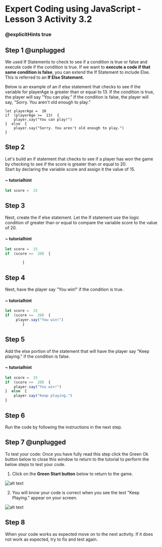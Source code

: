 # Expert Coding using JavaScript - Lesson 3 Activity 3.2
### @explicitHints true

## Step 1 @unplugged

We used If Statements to check to see if a condition is true or false and execute code if the condition is true.  If we want to **execute a code if that same condition is false**, you can extend the If Statement to include Else.  This is referred to an **If Else Statement.** 

Below is an example of an if else statement that checks to see if the variable for playerAge is greater than or equal to 13.  If the condition is true, the player will say "You can play." If the condition is false, the player will say, "Sorry. You aren't old enough to play."

    let playerAge =  10
    if  (playerAge >=  13)  {
	    player.say("You can play!")
	}  else  {
		player.say("Sorry. You aren't old enough to play.")
	}

## Step 2

Let's build an if statement that checks to see if a player has won the game by checking to see if the score is greater than or equal to 20.  
Start by declaring the variable score and assign it the value of 15.  

#### ~ tutorialhint

```javascript
let score =  15

```

## Step 3

Next, create the if else statement.  Let the If statement use the logic condition of greater than or equal to compare the variable score to the value of 20.  
#### ~ tutorialhint

```javascript
let score =  15
if  (score >=  20)  {
	 
	    }
```

## Step 4

Next, have the player say "You win!" if the condition is true. 
#### ~ tutorialhint
```javascript
let score =  15
if  (score >=  20)  {
	 player.say("You win!")
	    }
```

## Step 5

Add the else portion of the statement that will have the player say "Keep playing." if the condition is false. 
#### ~ tutorialhint
```javascript
let score =  15
if  (score >=  20)  {
	player.say("You win!")
}  else  {
	player.say("Keep playing.")
}

```

## Step 6

Run the code by following the instructions in the next step.

## Step 7 @unplugged

To test your code:
Once you have fully read this step click the Green Ok button below to close this window to return to the tutorial to perform the below steps to test your code.

1. Click on the **Green Start button** below to return to the game.

  

![alt text](https://expertjs.codingcredentials.com/Lesson1/1.1/1.JPG?raw=true  "Start")

2.  You will know your code is correct when you see the text "Keep Playing." appear on your screen.
  
  ![alt text](https://expertjs.codingcredentials.com/Lesson3/3.2/3.2.png?raw=true  "You win!")

## Step 8
When your code works as expected move on to the next activity.
If it does not work as expected, try to fix and test again.
